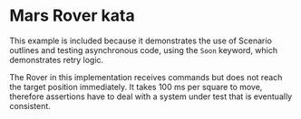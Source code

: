 # Mars Rover kata

This example is included because it demonstrates the use of Scenario outlines
and testing asynchronous code, using the `Soon` keyword, which demonstrates
retry logic.

The Rover in this implementation receives commands but does not reach the target
position immediately. It takes 100 ms per square to move, therefore assertions
have to deal with a system under test that is eventually consistent.
